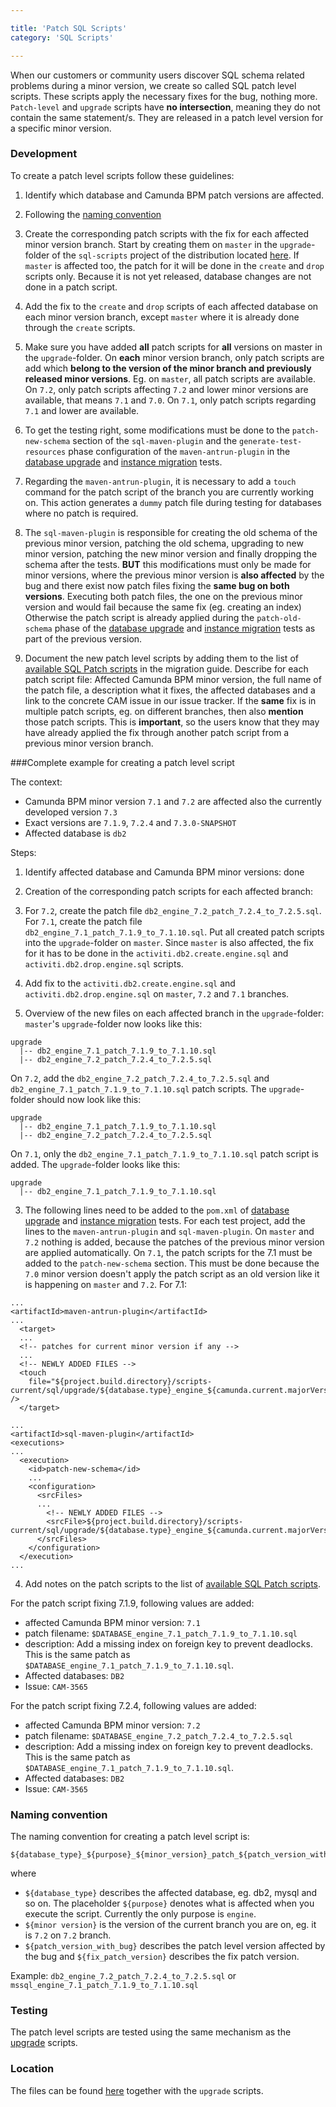 ```yaml
---

title: 'Patch SQL Scripts'
category: 'SQL Scripts'

---
```


When our customers or community users discover SQL schema related problems during a minor version, we create so called SQL patch level scripts.
These scripts apply the necessary fixes for the bug, nothing more. `Patch-level` and `upgrade` scripts have **no intersection**, meaning they do not contain the same statement/s.
They are released in a patch level version for a specific minor version.

### Development
To create a patch level scripts follow these guidelines:

1. Identify which database and Camunda BPM patch versions are affected.

2. Following the [naming convention](ref:#sql-scripts-patch-sql-scripts-naming-convention)  

  1. Create the corresponding patch scripts with the fix for each affected minor version branch. Start by creating them on `master` in the `upgrade`-folder of the `sql-scripts` project of the distribution located [here].
If `master` is affected too, the patch for it will be done in the `create` and `drop` scripts only. Because it is not yet released, database changes are not done in a patch script.  

  2. Add the fix to the `create` and `drop` scripts of each affected database on each minor version branch, except `master` where it is already done through the `create` scripts.  

  3. Make sure you have added **all** patch scripts for **all** versions on master in the `upgrade`-folder. On **each** minor version branch, only patch scripts are add which **belong to the version of the minor branch and previously released minor versions**.
Eg. on `master`, all patch scripts are available. On `7.2`, only patch scripts affecting `7.2` and lower minor versions are available, that means `7.1` and `7.0`. On `7.1`, only patch scripts regarding `7.1` and lower are available.  

3. To get the testing right, some modifications must be done to the `patch-new-schema` section of the `sql-maven-plugin` and the `generate-test-resources` phase configuration of the `maven-antrun-plugin` in the [database upgrade] and [instance migration] tests.  

  1. Regarding the `maven-antrun-plugin`, it is necessary to add a `touch` command for the patch script of the branch you are currently working on. This action generates a `dummy` patch file during testing for databases where no patch is required.  

  2. The `sql-maven-plugin` is responsible for creating the old schema of the previous minor version, patching the old schema, upgrading to new minor version, patching the new minor version and finally dropping the schema after the tests.
**BUT** this modifications must only be made for minor versions, where the previous minor version is **also affected** by the bug and there exist now patch files fixing the **same bug on both versions**. Executing both patch files, the one on the previous minor version and  would fail because the same fix (eg. creating an index)
Otherwise the patch script is already applied during the `patch-old-schema` phase of the [database upgrade] and [instance migration] tests as part of the previous version.  

4. Document the new patch level scripts by adding them to the list of [available SQL Patch scripts](ref:/guides/migration-guide/#patch-level-upgrade-upgrade-your-database-available-sql-patch-scripts) in the migration guide.
Describe for each patch script file: Affected Camunda BPM minor version, the full name of the patch file, a description what it fixes, the affected databases and a link to the concrete CAM issue in our issue tracker.
If the **same** fix is in multiple patch scripts, eg. on different branches, then also **mention** those patch scripts. This is **important**, so the users know that they may have already applied the fix through another patch script from a previous minor version branch.


###Complete example for creating a patch level script
 
The context:  
* Camunda BPM minor version `7.1` and `7.2` are affected also the currently developed version `7.3`  
* Exact versions are `7.1.9`, `7.2.4` and `7.3.0-SNAPSHOT`  
* Affected database is `db2`  
 
Steps:  
1. Identify affected database and Camunda BPM minor versions: done  

2. Creation of the corresponding patch scripts for each affected branch:  

  1. For `7.2`, create the patch file `db2_engine_7.2_patch_7.2.4_to_7.2.5.sql`. For `7.1`, create the patch file `db2_engine_7.1_patch_7.1.9_to_7.1.10.sql`.
Put all created patch scripts into the `upgrade`-folder on `master`.
Since `master` is also affected, the fix for it has to be done in the `activiti.db2.create.engine.sql` and `activiti.db2.drop.engine.sql` scripts.  

  2. Add fix to the `activiti.db2.create.engine.sql` and `activiti.db2.drop.engine.sql` on `master`, `7.2` and `7.1` branches.  

  3. Overview of the new files on each affected branch in the `upgrade`-folder:
`master`'s `upgrade`-folder now looks like this:
```
upgrade
  |-- db2_engine_7.1_patch_7.1.9_to_7.1.10.sql
  |-- db2_engine_7.2_patch_7.2.4_to_7.2.5.sql
```
On `7.2`, add the `db2_engine_7.2_patch_7.2.4_to_7.2.5.sql` and `db2_engine_7.1_patch_7.1.9_to_7.1.10.sql` patch scripts. The `upgrade`-folder should now look like this:
```
upgrade
  |-- db2_engine_7.1_patch_7.1.9_to_7.1.10.sql
  |-- db2_engine_7.2_patch_7.2.4_to_7.2.5.sql
```
On `7.1`, only the `db2_engine_7.1_patch_7.1.9_to_7.1.10.sql` patch script is added. The `upgrade`-folder looks like this:
```
upgrade
  |-- db2_engine_7.1_patch_7.1.9_to_7.1.10.sql
```  

3. The following lines need to be added to the `pom.xml` of [database upgrade] and [instance migration] tests. For each test project, add the lines to the `maven-antrun-plugin` and `sql-maven-plugin`.
On `master` and `7.2` nothing is added, because the patches of the previous minor version are applied automatically. On `7.1`, the patch scripts for the 7.1 must be added to the `patch-new-schema` section.
This must be done because the `7.0` minor version doesn't apply the patch script as an old version like it is happening on `master` and `7.2`.
For 7.1:
```
...
<artifactId>maven-antrun-plugin</artifactId>
...
  <target>
  ...
  <!-- patches for current minor version if any -->
  ...
  <!-- NEWLY ADDED FILES -->
  <touch
    file="${project.build.directory}/scripts-current/sql/upgrade/${database.type}_engine_${camunda.current.majorVersion}.${camunda.current.minorVersion}_patch_${camunda.current.majorVersion}.${camunda.current.minorVersion}.9_to_${camunda.current.majorVersion}.${camunda.current.minorVersion}.10.sql" />    
  </target>
```
```
...
<artifactId>sql-maven-plugin</artifactId>
<executions>
...
  <execution>
    <id>patch-new-schema</id>
    ...
    <configuration>
      <srcFiles>
      ...
        <!-- NEWLY ADDED FILES -->
        <srcFile>${project.build.directory}/scripts-current/sql/upgrade/${database.type}_engine_${camunda.current.majorVersion}.${camunda.current.minorVersion}_patch_${camunda.current.majorVersion}.${camunda.current.minorVersion}.9_to_${camunda.current.majorVersion}.${camunda.current.minorVersion}.10.sql</srcFile>
      </srcFiles>
    </configuration>
  </execution>
...
```

4. Add notes on the patch scripts to the list of [available SQL Patch scripts](ref:/guides/migration-guide/#patch-level-upgrade-upgrade-your-database-available-sql-patch-scripts).

For the patch script fixing 7.1.9, following values are added:

  * affected Camunda BPM minor version: `7.1`
  * patch filename:	`$DATABASE_engine_7.1_patch_7.1.9_to_7.1.10.sql`
  * description: Add a missing index on foreign key to prevent deadlocks. This is the same patch as `$DATABASE_engine_7.1_patch_7.1.9_to_7.1.10.sql`.
  * Affected databases: `DB2`
  * Issue: `CAM-3565`

For the patch script fixing 7.2.4, following values are added:

  * affected Camunda BPM minor version: `7.2`
  * patch filename:	`$DATABASE_engine_7.2_patch_7.2.4_to_7.2.5.sql`
  * description: Add a missing index on foreign key to prevent deadlocks. This is the same patch as `$DATABASE_engine_7.1_patch_7.1.9_to_7.1.10.sql`.
  * Affected databases: `DB2`
  * Issue: `CAM-3565`


### Naming convention
The naming convention for creating a patch level script is:

```
${database_type}_${purpose}_${minor_version}_patch_${patch_version_with_bug}_to_${fix_patch_version}.sql
```

where
 
  * `${database_type}` describes the affected database, eg. db2, mysql and so on. The placeholder `${purpose}` denotes what is affected when you execute the script. Currently the only purpose is `engine`. 
  * `${minor version}` is the version of the current branch you are on, eg. it is `7.2` on `7.2` branch.
  * `${patch_version_with_bug}` describes the patch level version affected by the bug and `${fix_patch_version}` describes the fix patch version.

Example: `db2_engine_7.2_patch_7.2.4_to_7.2.5.sql` or `mssql_engine_7.1_patch_7.1.9_to_7.1.10.sql`

### Testing
The patch level scripts are tested using the same mechanism as the [upgrade](ref:/guides/developer-guide/#sql-scripts-upgrade-sql-scripts-testing) scripts.


### Location
The files can be found [here] together with the `upgrade` scripts.

[here]: https://github.com/camunda/camunda-bpm-platform/tree/master/distro/sql-script/upgrade
[database upgrade]: https://github.com/camunda/camunda-bpm-platform/tree/master/qa/test-db-upgrade
[instance migration]: https://github.com/camunda/camunda-bpm-platform/tree/master/qa/test-db-instance-migration